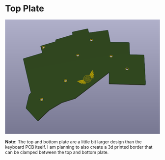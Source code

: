 # Top Plate

![Render Image](../../Pictures/BottomPlate.png?raw=true)

**Note:** The top and bottom plate are a little bit larger design than the keyboard PCB itself. I am planning to also create a 3d printed border that can be clamped between the top and bottom plate.